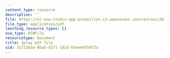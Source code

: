 ```yaml
---
content_type: resource
description: ''
file: https://ol-ocw-studio-app-production.s3.amazonaws.com/courses/20-219-becoming-the-next-bill-nye-writing-and-hosting-the-educational-show-january-iap-2015/31f13daa8babd2711d2db5eee0fb073a_aHygKFodPKg.pdf
file_type: application/pdf
learning_resource_types: []
ocw_type: OCWFile
resourcetype: Document
title: 3play pdf file
uid: 31f13daa-8bab-d271-1d2d-b5eee0fb073a
---
```

